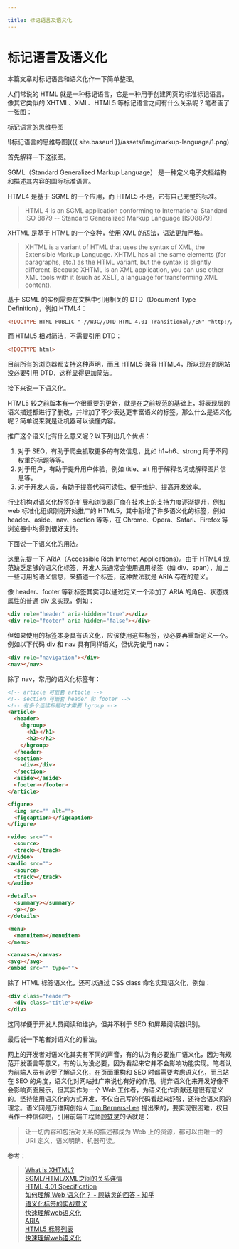 ```yaml
---

title: 标记语言及语义化
---
```


# 标记语言及语义化

本篇文章对标记语言和语义化作一下简单整理。

人们常说的 HTML 就是一种标记语言，它是一种用于创建网页的标准标记语言。像其它类似的 XHTML、XML、HTML5 等标记语言之间有什么关系呢？笔者画了一张图：

[标记语言的思维导图][4]

![标记语言的思维导图]({{ site.baseurl }}/assets/img/markup-language/1.png)

首先解释一下这张图。

SGML（Standard Generalized Markup Language） 是一种定义电子文档结构和描述其内容的国际标准语言。

HTML4 是基于 SGML 的一个应用，而 HTML5 不是，它有自己完整的标准。

> HTML 4 is an SGML application conforming to International Standard ISO 8879 -- Standard Generalized Markup Language [ISO8879]

XHTML 是基于 HTML 的一个变种，使用 XML 的语法，语法更加严格。

> XHTML is a variant of HTML that uses the syntax of XML, the Extensible Markup Language. XHTML has all the same elements (for paragraphs, etc.) as the HTML variant, but the syntax is slightly different. Because XHTML is an XML application, you can use other XML tools with it (such as XSLT, a language for transforming XML content).

基于 SGML 的实例需要在文档中引用相关的 DTD（Document Type Definition），例如 HTML4：

```html
<!DOCTYPE HTML PUBLIC "-//W3C//DTD HTML 4.01 Transitional//EN" "http://www.w3.org/TR/html4/loose.dtd">
```

而 HTML5 相对简洁，不需要引用 DTD：

```html
<!DOCTYPE html>
```

目前所有的浏览器都支持这种声明，而且 HTML5 兼容 HTML4，所以现在的网站没必要引用 DTD，这样显得更加简洁。

接下来说一下语义化。

HTML5 较之前版本有一个很重要的更新，就是在之前规范的基础上，将表现层的语义描述都进行了删改，并增加了不少表达更丰富语义的标签。那么什么是语义化呢？简单说来就是让机器可以读懂内容。

推广这个语义化有什么意义呢？以下列出几个优点：

1. 对于 SEO，有助于爬虫抓取更多的有效信息，比如 h1~h6、strong 用于不同权重的标题等等。
2. 对于用户，有助于提升用户体验，例如 title、alt 用于解释名词或解释图片信息等。
3. 对于开发人员，有助于提高代码可读性、便于维护、提高开发效率。

行业机构对语义化标签的扩展和浏览器厂商在技术上的支持力度逐渐提升，例如 web 标准化组织刚刚开始推广的 HTML5，其中新增了许多语义化的标签，例如 header、aside、nav、section 等等，在 Chrome、Opera、Safari、Firefox 等浏览器中均得到很好支持。

下面说一下语义化的用法。

这里先提一下 ARIA（Accessible Rich Internet Applications）。由于 HTML4 规范缺乏足够的语义化标签，开发人员通常会使用通用标签（如 div、span），加上一些可用的语义信息，来描述一个标签，这种做法就是 ARIA 存在的意义。

像 header、footer 等新标签其实可以通过定义一个添加了 ARIA 的角色、状态或属性的普通 div 来实现，例如：

```html
<div role="header" aria-hidden="true"></div>
<div role="footer" aria-hidden="false"></div>
```

但如果使用的标签本身具有语义化，应该使用这些标签，没必要再重新定义一个。例如以下代码 div 和 nav 具有同样语义，但优先使用 nav：

```html
<div role="navigation"></div>
<nav></nav>
```

除了 nav，常用的语义化标签有：

```html
<!-- article 可嵌套 article -->
<!-- section 可嵌套 header 和 footer -->
<!-- 有多个连续标题时才需要 hgroup -->
<article>
  <header>
    <hgroup>
      <h1></h1>
      <h2></h2>
    </hgroup>
  </header>
  <section>
    <div></div>
  </section>
  <aside></aside>
  <footer></footer>
</article>

<figure>
  <img src="" alt="">
  <figcaption></figcaption>
</figure>

<video src="">
  <source>
  <track></track>
</video>
<audio src="">
  <source>
  <track></track>
</audio>

<details>
  <summary></summary>
  <p></p>
</details>

<menu>
  <menuitem></menuitem>
</menu>

<canvas></canvas>
<svg></svg>
<embed src="" type="">
```

除了 HTML 标签语义化，还可以通过 CSS class 命名实现语义化，例如：

```html
<div class="header">
  <div class="title"></div>
</div>
```

这同样便于开发人员阅读和维护，但并不利于 SEO 和屏幕阅读器识别。

最后说一下笔者对语义化的看法。

网上的开发者对语义化其实有不同的声音，有的认为有必要推广语义化，因为有规范开发语言等意义，有的认为没必要，因为看起来它并不会影响功能实现。笔者认为前端人员有必要了解语义化，在页面重构和 SEO 时都需要考虑语义化，而且站在 SEO 的角度，语义化对网站推广来说也有好的作用。抛弃语义化来开发好像不会影响页面展示，但其实作为一个 Web 工作者，为语义化作贡献还是很有意义的。坚持使用语义化的方式开发，不仅自己写的代码看起来舒服，还符合语义网的理念。语义网是万维网创始人 [Tim Berners-Lee][12] 提出来的，要实现很困难，权且当作一种信仰吧，引用前端工程师[顾轶灵][11]的话就是：

> 让一切内容和包括对关系的描述都成为 Web 上的资源，都可以由唯一的 URI 定义，语义明确、机器可读。

参考：
> [What is XHTML?][1]  
> [SGML/HTML/XML之间的关系详情][2]  
> [HTML 4.01 Specification][3]  
> [如何理解 Web 语义化？ - 顾轶灵的回答 - 知乎][5]  
> [语义化标签的实战意义][6]  
> [快速理解web语义化][7]  
> [ARIA][8]  
> [HTML5 标签列表][9]  
> [快速理解web语义化][10]  

  [1]: https://www.w3.org/standards/webdesign/htmlcss  
  [2]: https://www.2cto.com/kf/201801/713962.html
  [3]: https://www.w3.org/TR/2018/SPSD-html401-20180327/
  [4]: https://mubu.com/edit/2DNEPceOHV
  [5]: https://www.zhihu.com/question/20455165/answer/15176745
  [6]: http://ued.sina.com.cn/?p=157
  [7]: https://juejin.im/entry/5ab5f229518825558a069304
  [8]: https://developer.mozilla.org/zh-CN/docs/Web/Accessibility/ARIA
  [9]: https://developer.mozilla.org/zh-CN/docs/Web/Guide/HTML/HTML5/HTML5_element_list
  [10]: https://juejin.im/entry/5ab5f229518825558a069304
  [11]: https://www.zhihu.com/people/justineo/activities
  [12]: https://zh.wikipedia.org/wiki/蒂姆·伯纳斯-李